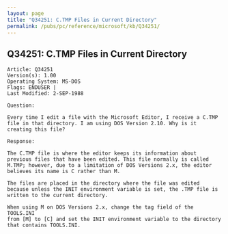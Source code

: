 ```yaml
---
layout: page
title: "Q34251: C.TMP Files in Current Directory"
permalink: /pubs/pc/reference/microsoft/kb/Q34251/
---
```


## Q34251: C.TMP Files in Current Directory

	Article: Q34251
	Version(s): 1.00
	Operating System: MS-DOS
	Flags: ENDUSER |
	Last Modified: 2-SEP-1988
	
	Question:
	
	Every time I edit a file with the Microsoft Editor, I receive a C.TMP
	file in that directory. I am using DOS Version 2.10. Why is it
	creating this file?
	
	Response:
	
	The C.TMP file is where the editor keeps its information about
	previous files that have been edited. This file normally is called
	M.TMP; however, due to a limitation of DOS Versions 2.x, the editor
	believes its name is C rather than M.
	
	The files are placed in the directory where the file was edited
	because unless the INIT environment variable is set, the .TMP file is
	written to the current directory.
	
	When using M on DOS Versions 2.x, change the tag field of the TOOLS.INI
	from [M] to [C] and set the INIT environment variable to the directory
	that contains TOOLS.INI.
